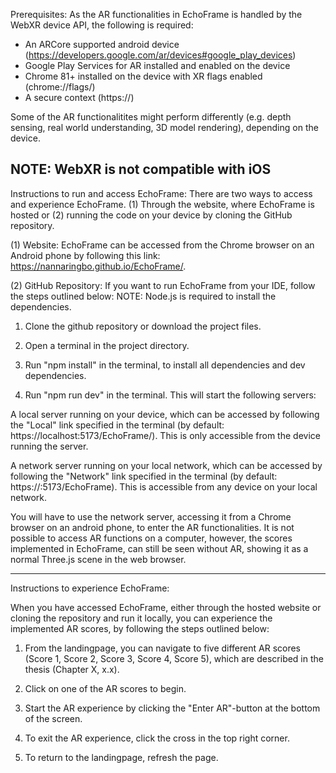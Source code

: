 Prerequisites:
As the AR functionalities in EchoFrame is handled by the WebXR device API, the following is required:

- An ARCore supported android device (https://developers.google.com/ar/devices#google_play_devices)
- Google Play Services for AR installed and enabled on the device
- Chrome 81+ installed on the device with XR flags enabled (chrome://flags/)
- A secure context (https://)

Some of the AR functionalitites might perform differently (e.g. depth sensing, real world understanding, 3D model rendering), depending on the device.

NOTE: WebXR is not compatible with iOS
-------------------------------------------------------------------------------------------------------------------------------------------

Instructions to run and access EchoFrame:
There are two ways to access and experience EchoFrame. (1) Through the website, where EchoFrame is hosted or (2) running the code on your device by cloning the GitHub repository.

(1) Website:
EchoFrame can be accessed from the Chrome browser on an Android phone  by following this link: https://nannaringbo.github.io/EchoFrame/.

(2) GitHub Repository:
If you want to run EchoFrame from your IDE, follow the steps outlined below: 
NOTE: Node.js is required to install the dependencies. 

1. Clone the github repository or download the project files.
2. Open a terminal in the project directory.
3. Run "npm install" in the terminal, to install all dependencies and dev dependencies.

4. Run "npm run dev" in the terminal. 
This will start the following servers:

A local server running on your device, which can be accessed by following the "Local" link specified in the terminal (by default: https://localhost:5173/EchoFrame/). This is only accessible from the device running the server. 

A network server running on your local network, which can be accessed by following the "Network" link specified in the terminal (by default: https://<device-ip-address>:5173/EchoFrame). This is accessible from any device on your local network. 

You will have to use the network server, accessing it from a Chrome browser on an android phone, to enter the AR functionalities. It is not possible to access AR functions on a computer, however, the scores implemented in EchoFrame, can still be seen without AR, showing it as a normal Three.js scene in the web browser. 

-------------------------------------------------------------------------------------------------------------------------------------------
Instructions to experience EchoFrame:

When you have accessed EchoFrame, either through the hosted website or cloning the repository and run it locally, you can experience the implemented AR scores, by following the steps outlined below:

1. From the landingpage, you can navigate to five different AR scores (Score 1, Score 2, Score 3, Score 4, Score 5), which are described in the thesis (Chapter X, x.x).

2. Click on one of the AR scores to begin.

3. Start the AR experience by clicking the "Enter AR"-button at the bottom of the screen. 

4. To exit the AR experience, click the cross in the top right corner. 

5. To return to the landingpage, refresh the page.


